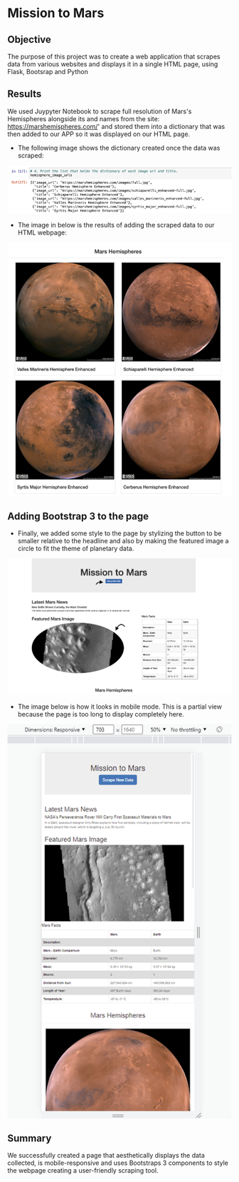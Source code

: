 # Mission to Mars




## Objective


The purpose of this project was to create a web application that scrapes data from various websites and displays it in a single HTML page, using Flask, Bootsrap and Python




## Results


We used Juypyter Notebook to scrape full resolution of Mars's Hemispheres alongside its and names from the site: https://marshemispheres.com/' and stored them into a dictionary that was then added to our APP so it was displayed on our HTML page. 


- The following image shows the dictionary created once the data was scraped:

![Jupyter_Notebook_Dictionary](Resources/Jupyter_Notebook_Dictionary.png)


- The image in below is the results of adding the scraped data to our HTML webpage:

![Images](Resources/Images.png)




## Adding Bootstrap 3 to the page


- Finally, we added some style to the page by stylizing the button to be smaller relative to the headline and also by making the featured image a circle to fit the theme of planetary data. 

![Web_scraping_base_url](Resources/Web_scraping_base_url.png)


- The image below is how it looks in mobile mode. This is a partial view because the page is too long to display completely here.

![Mobile](Resources/Mobile.png)




## Summary


We successfully created a page that aesthetically displays the data collected, is mobile-responsive and uses Bootstraps 3 components to style the webpage creating a user-friendly scraping tool. 


